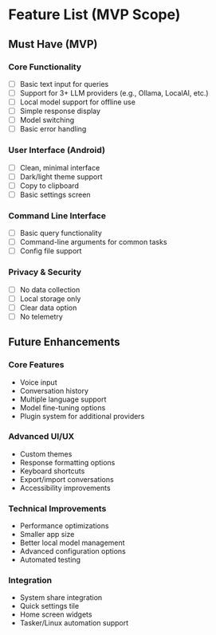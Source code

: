 # Feature List (MVP Scope)

## Must Have (MVP)

### Core Functionality
- [ ] Basic text input for queries
- [ ] Support for 3+ LLM providers (e.g., Ollama, LocalAI, etc.)
- [ ] Local model support for offline use
- [ ] Simple response display
- [ ] Model switching
- [ ] Basic error handling

### User Interface (Android)
- [ ] Clean, minimal interface
- [ ] Dark/light theme support
- [ ] Copy to clipboard
- [ ] Basic settings screen

### Command Line Interface
- [ ] Basic query functionality
- [ ] Command-line arguments for common tasks
- [ ] Config file support

### Privacy & Security
- [ ] No data collection
- [ ] Local storage only
- [ ] Clear data option
- [ ] No telemetry

## Future Enhancements

### Core Features
- Voice input
- Conversation history
- Multiple language support
- Model fine-tuning options
- Plugin system for additional providers

### Advanced UI/UX
- Custom themes
- Response formatting options
- Keyboard shortcuts
- Export/import conversations
- Accessibility improvements

### Technical Improvements
- Performance optimizations
- Smaller app size
- Better local model management
- Advanced configuration options
- Automated testing

### Integration
- System share integration
- Quick settings tile
- Home screen widgets
- Tasker/Linux automation support
